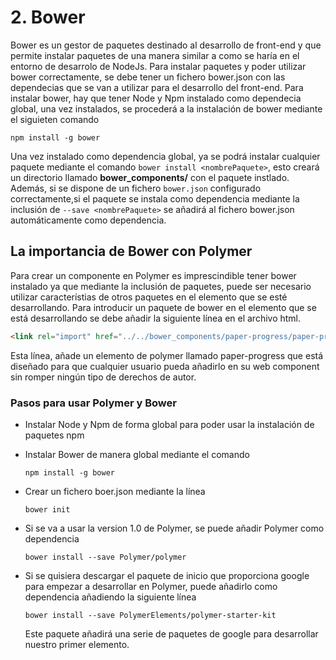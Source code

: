 # 2. Bower

Bower es un gestor de paquetes destinado al desarrollo de front-end y que permite instalar paquetes de una manera similar a como se haría en el entorno de desarrolo de NodeJs. Para instalar paquetes y poder utilizar bower correctamente, se debe tener un fichero bower.json con las dependecias que se van a utilizar para el desarrollo del front-end. Para instalar bower, hay que tener Node y Npm instalado como dependecia global, una vez instalados, se procederá a la instalación de bower mediante el siguieten comando

`npm install -g bower`

Una vez instalado como dependencia global, ya se podrá instalar cualquier paquete mediante el comando `bower install <nombrePaquete>`, esto creará un directorio llamado **bower_components/** con el paquete instlado. Además, si se dispone de un fichero `bower.json` configurado correctamente,si el paquete se instala como dependencia mediante la inclusión de `--save <nombrePaquete>`  se añadirá al fichero bower.json automáticamente como dependencia.

## La importancia de Bower con Polymer

Para crear un componente en Polymer es imprescindible tener bower instalado ya que mediante la inclusión de paquetes, puede ser necesario utilizar característias de otros paquetes en el elemento que se esté desarrollando. Para introducir un paquete de bower en el elemento que se está desarrollando se debe añadir la siguiente línea en el archivo html.

```html
<link rel="import" href="../../bower_components/paper-progress/paper-progress.html">
```

Esta línea, añade un elemento de polymer llamado paper-progress que está diseñado para que cualquier usuario pueda añadirlo en su web component sin romper ningún tipo de derechos de autor.

### Pasos para usar Polymer y Bower

* Instalar Node y Npm de forma global para poder usar la instalación de paquetes npm
* Instalar Bower de manera global mediante el comando

  `npm install -g bower`

* Crear un fichero boer.json mediante la línea

  `bower init`

* Si se va a usar la version 1.0 de Polymer, se puede añadir Polymer como dependencia

  `bower install --save Polymer/polymer`

* Si se quisiera descargar el paquete de inicio que proporciona google para empezar a desarrollar en Polymer, puede añadirlo como dependencia añadiendo la siguiente línea

  `bower install --save PolymerElements/polymer-starter-kit`

  Este paquete añadirá una serie de paquetes de google para desarrollar nuestro primer elemento.

